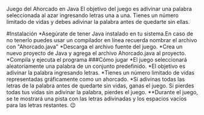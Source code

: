 Juego del Ahorcado en Java
El objetivo del juego es adivinar una palabra seleccionada al azar ingresando letras una a una. Tienes un número limitado de vidas y debes adivinar la palabra antes de quedarte sin ellas.

#Instalación 
*Asegúrate de tener Java instalado en tu sistema.En caso de no tenerlo puedes usar un compilador en línea
recuerda nombrar el archivo con "Ahorcado.java"
*Descarga el archivo fuente del juego.
*Crea un nuevo proyecto de Java y agrega el archivo Ahorcado.java al proyecto.
*Compila y ejecuta el programa 
###Cómo jugar
*El juego seleccionará aleatoriamente una palabra de un conjunto predefinido.
*El objetivo es adivinar la palabra ingresando letras.
*Tienes un número limitado de vidas representadas gráficamente como un ahorcado.
*Si adivinas todas las letras de la palabra antes de quedarte sin vidas, ganas el juego. Si pierdes todas tus vidas sin adivinar la palabra, pierdes el juego.
**Durante el juego, se te mostrará una pista con las letras adivinadas y los espacios vacíos para las letras restantes. 😉
